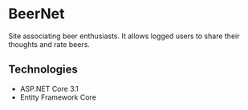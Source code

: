 # BeerNet
Site associating beer enthusiasts. It allows logged users to share their thoughts and rate beers.
## Technologies
- ASP.NET Core 3.1
- Entity Framework Core
